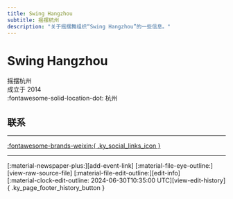 ```yaml
---
title: Swing Hangzhou
subtitle: 摇摆杭州
description: "关于摇摆舞组织“Swing Hangzhou”的一些信息。"
---
```


# Swing Hangzhou

摇摆杭州  
成立于 2014  
:fontawesome-solid-location-dot: 杭州  


## 联系


---

 [:fontawesome-brands-weixin:{ .ky_social_links_icon }](# "摇摆杭州SwingDance")

---

<div class="ky_page_footer" markdown>
<div class="ky_page_footer_trailing" markdown="span">
[:material-newspaper-plus:][add-event-link]
[:material-file-eye-outline:][view-raw-source-file]
[:material-file-edit-outline:][edit-info]
</div>
<div class="ky_page_footer_leading" markdown="span">
[:material-clock-edit-outline: 2024-06-30T10:35:00 UTC][view-edit-history]{ .ky_page_footer_history_button }
</div>
</div>

[add-event-link]: https://github.com/swingdance/events/issues/new?assignees=&labels=add+event&projects=&template=02-add_entity.yml&title=Add%20Event%3A%20zh_CN%20%E2%80%A2%20%3CName%3E&region=zh_CN&province=Zhejiang&city=Hangzhou&org_id=swing-hang-zhou "添加活动"
[view-raw-source-file]: https://github.com/swingdance/orgs/blob/main/zh_CN/swing-hang-zhou.json "查看原始源文件"
[edit-info]: https://github.com/swingdance/orgs/issues/new?assignees=&labels=update+org&projects=&template=03-update_entity.yml&title=Update%20Org%3A%20zh_CN%20%E2%80%A2%20Swing%20Hangzhou&region=zh_CN&id=swing-hang-zhou&name=Swing%20Hangzhou "编辑信息"

[view-edit-history]: https://github.com/swingdance/orgs/commits/main/zh_CN/swing-hang-zhou.json "查看编辑历史"
